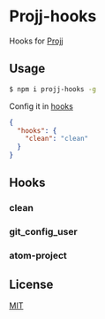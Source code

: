 # Projj-hooks

Hooks for [Projj](https://github.com/popomore/projj)

## Usage

```bash
$ npm i projj-hooks -g
```

Config it in [hooks](#Hooks)

```json
{
  "hooks": {
    "clean": "clean"
  }
}
```

## Hooks

### clean

### git_config_user

### atom-project

## License

[MIT](LICENSE)
